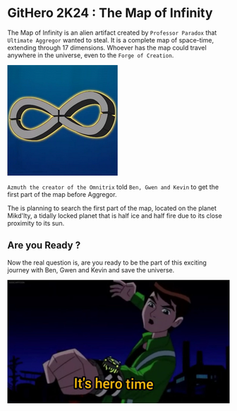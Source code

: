 # GitHero 2K24 : The Map of Infinity

The Map of Infinity is an alien artifact created by `Professor Paradox` that `Ultimate Aggregor` wanted to steal. It is a complete map of space-time, extending through 17 dimensions. Whoever has the map could travel anywhere in the universe, even to the `Forge of Creation`.

![infinity](https://raw.githubusercontent.com/nandan645/GitHeroMedia/main/infinity.png)

`Azmuth the creator of the Omnitrix` told `Ben, Gwen and Kevin` to get the first part of the map before Aggregor.

The is planning to search the first part of the map, located on the planet Mikd'lty, a tidally locked planet that is half ice and half fire due to its close proximity to its sun.

## Are you Ready ?

Now the real question is, are you ready to be the part of this exciting journey with Ben, Gwen and Kevin and save the universe.

![hero_time](https://raw.githubusercontent.com/nandan645/GitHeroMedia/main/hero_time.png)
